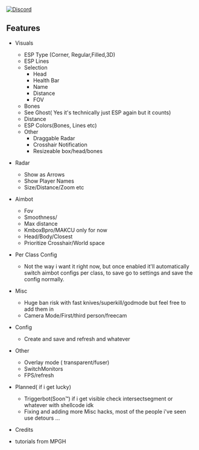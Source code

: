  [![Discord](https://github.com/user-attachments/assets/4417118b-ea28-4527-b553-6016630e2cc7)](https://discordapp.com/users/makimura.dev)
 
 

## Features
- Visuals
  - ESP Type (Corner, Regular,Filled,3D)
  - ESP Lines
  - Selection
    - Head
    - Health Bar
    - Name
    - Distance
    - FOV
   - Bones
   - See Ghost( Yes it's technically just ESP again but it counts)
   - Distance
   - ESP Colors(Bones, Lines etc)
   - Other
     - Draggable Radar
     - Crosshair Notification
     - Resizeable box/head/bones
- Radar
  - Show as Arrows
  - Show Player Names
  - Size/Distance/Zoom etc

- Aimbot
    - Fov
    - Smoothness/
    - Max distance
    - KmboxBpro/MAKCU only for now
    - Head/Body/Closest
    - Prioritize Crosshair/World space
- Per Class Config
  - Not the way i want it right now, but once enabled it'll automatically switch aimbot configs per class, to save go to settings and save the config normally.
- Misc
  - Huge ban risk with fast knives/superkill/godmode  but feel free to add them in
  - Camera Mode/First/third person/freecam 

 - Config
   - Create and save and refresh and whatever
 - Other
   - Overlay mode ( transparent/fuser)
   - SwitchMonitors
   - FPS/refresh
- Planned( if i get lucky)
  - Triggerbot(Soon™) if i get visible check intersectsegment or whatever with shellcode idk
  - Fixing and adding more Misc hacks, most of the people i've seen use detours ...
    


 - Credits
 - tutorials from MPGH

 